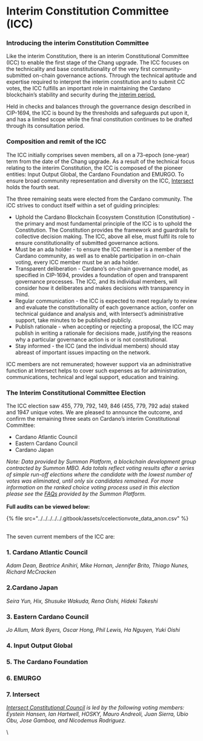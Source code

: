 # Interim Constitution Committee (ICC)

### Introducing the interim Constitution Committee

Like the interim Constitution, there is an interim Constitutional Committee (ICC) to enable the first stage of the Chang upgrade. The ICC focuses on the technicality and base constitutionality of the very first community-submitted on-chain governance actions. Through the technical aptitude and expertise required to interpret the interim constitution and to submit CC votes, the ICC fulfills an important role in maintaining the Cardano blockchain’s stability and security during the[ interim period.](https://www.intersectmbo.org/news/cardanos-governance-key-terms-and-milestones)

Held in checks and balances through the governance design described in CIP-1694, the ICC is bound by the thresholds and safeguards put upon it, and has a limited scope while the final constitution continues to be drafted through its consultation period.

### Composition and remit of the ICC

The ICC initially comprises seven members, all on a 73-epoch (one-year) term from the date of the Chang upgrade. As a result of the technical focus relating to the interim Constitution, the ICC is composed of the pioneer entities: Input Output Global, the Cardano Foundation and EMURGO. To ensure broad community representation and diversity on the ICC, [Intersect](intersect-constitutional-council.md) holds the fourth seat.

The three remaining seats were elected from the Cardano community. The iCC strives to conduct itself within a set of guiding principles:

* Uphold the Cardano Blockchain Ecosystem Constitution (Constitution) - the primary and most fundamental principle of the ICC is to uphold the Constitution. The Constitution provides the framework and guardrails for collective decision making. The ICC, above all else, must fulfil its role to ensure constitutionality of submitted governance actions.
* Must be an ada holder - to ensure the ICC member is a member of the Cardano community, as well as to enable participation in on-chain voting, every ICC member must be an ada holder.
* Transparent deliberation - Cardano’s on-chain governance model, as specified in CIP-1694, provides a foundation of open and transparent governance processes. The ICC, and its individual members, will consider how it deliberates and makes decisions with transparency in mind.
* Regular communication - the ICC is expected to meet regularly to review and evaluate the constitutionality of each governance action, confer on technical guidance and analysis and, with Intersect’s administrative support, take minutes to be published publicly.
* Publish rationale - when accepting or rejecting a proposal, the ICC may publish in writing a rationale for decisions made, justifying the reasons why a particular governance action is or is not constitutional.
* Stay informed - the ICC (and the individual members) should stay abreast of important issues impacting on the network.

ICC members are not remunerated; however support via an administrative function at Intersect helps to cover such expenses as for administration, communications, technical and legal support, education and training.

### The Interim Constitutional Committee Election

The ICC election saw 455, 779, 792, 149, 846 (455, 779, 792 ada) staked and 1947 unique votes. We are pleased to announce the outcome, and confirm the remaining three seats on Cardano’s interim Constitutional Committee:&#x20;

* Cardano Atlantic Council
* Eastern Cardano Council
* Cardano Japan

_Note: Data provided by Summon Platform, a blockchain development group contracted by Summon MBO. Ada totals reflect voting results after a series of simple run-off elections where the candidate with the lowest number of votes was eliminated, until only six candidates remained. For more information on the ranked choice voting process used in this election please see the_ [_FAQs_](https://icc-election.intersectmbo.org/faq) _provided by the Summon Platform._ \
\
**Full audits can be viewed below:**

{% file src="../../../../../.gitbook/assets/ccelectionvote_data_anon.csv" %}

\
The seven current members of the ICC are:

### **1. Cardano Atlantic Council**

_Adam Dean, Beatrice Anihiri, Mike Hornan, Jennifer Brito, Thiago Nunes, Richard McCracken_

### 2.**Cardano Japan**

_Seira Yun, Hix, Shusuke Wakuda, Rena Oishi, Hideki Takeshi_

### **3. Eastern Cardano Council**

_Jo Allum, Mark Byers, Oscar Hong, Phil Lewis, Ha Nguyen, Yuki Oishi_

### 4. Input Output Global

### 5. The Cardano Foundation

### 6. EMURGO

### 7. Intersect

[_Intersect Constitutional Council_](https://constitutionalcouncil.docs.intersectmbo.org/) _is led by the following voting members:_\
_Eystein Hansen, Ian Hartwell, HOSKY, Mauro Andreoli, Juan Sierra, Ubio Obu, Jose Gamboa, and Nicodemus Rodriguez._&#x20;

\
